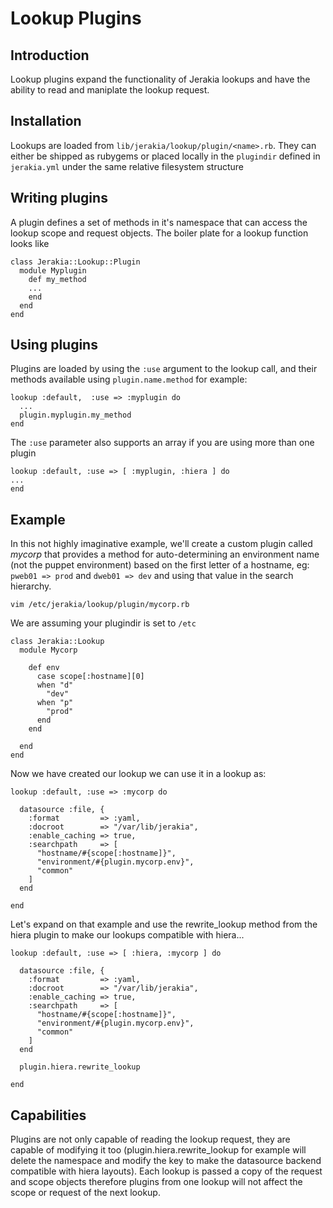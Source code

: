 # Lookup Plugins #

## Introduction ##

Lookup plugins expand the functionality of Jerakia lookups and have the ability to read and maniplate the lookup request.

## Installation ##

Lookups are loaded from `lib/jerakia/lookup/plugin/<name>.rb`.  They can either be shipped as rubygems or placed locally in the `plugindir` defined in `jerakia.yml` under the same relative filesystem structure

## Writing plugins ##

A plugin defines a set of methods in it's namespace that can access the lookup scope and request objects.  The boiler plate for a lookup function looks like

    class Jerakia::Lookup::Plugin
      module Myplugin
        def my_method
        ...
        end
      end
    end

## Using plugins ##

Plugins are loaded by using the `:use` argument to the lookup call, and their methods available using `plugin.name.method`  for example:

    lookup :default,  :use => :myplugin do
      ...
      plugin.myplugin.my_method
    end

The `:use` parameter also supports an array if you are using more than one plugin

    lookup :default, :use => [ :myplugin, :hiera ] do
    ...
    end

## Example ##

In this not highly imaginative example, we'll create a custom plugin called _mycorp_ that provides a method for auto-determining an environment name (not the puppet environment) based on the first letter of a hostname, eg: `pweb01 => prod` and `dweb01 => dev` and using that value in the search hierarchy.

`vim /etc/jerakia/lookup/plugin/mycorp.rb`

We are assuming your plugindir is set to `/etc`

    class Jerakia::Lookup
      module Mycorp
    
        def env
          case scope[:hostname][0]
          when "d"
            "dev"
          when "p"
            "prod"
          end
        end
    
      end
    end

Now we have created our lookup we can use it in a lookup as:

    lookup :default, :use => :mycorp do

      datasource :file, {
        :format         => :yaml,
        :docroot        => "/var/lib/jerakia",
        :enable_caching => true,
        :searchpath     => [
          "hostname/#{scope[:hostname]}",
          "environment/#{plugin.mycorp.env}",
          "common"
        ]
      end

    end

Let's expand on that example and use the rewrite_lookup method from the hiera plugin to make our lookups compatible with hiera...

    lookup :default, :use => [ :hiera, :mycorp ] do

      datasource :file, {
        :format         => :yaml,
        :docroot        => "/var/lib/jerakia",
        :enable_caching => true,
        :searchpath     => [
          "hostname/#{scope[:hostname]}",
          "environment/#{plugin.mycorp.env}",
          "common"
        ]
      end

      plugin.hiera.rewrite_lookup

    end

## Capabilities ##

Plugins are not only capable of reading the lookup request, they are capable of modifying it too (plugin.hiera.rewrite_lookup for example will delete the namespace and modify the key to make the datasource backend compatible with hiera layouts).  Each lookup is passed a copy of the request and scope objects therefore plugins from one lookup will not affect the scope or request of the next lookup.




